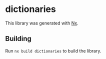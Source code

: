 # dictionaries

This library was generated with [Nx](https://nx.dev).

## Building

Run `nx build dictionaries` to build the library.
